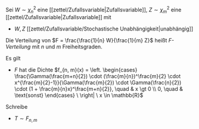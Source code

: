 Sei $W \sim \chi_n^2$ eine [[zettel/Zufallsvariable|Zufallsvariable]], $Z \sim \chi_m^2$ eine [[zettel/Zufallsvariable|Zufallsvariable]] mit
- $W, Z$ [[zettel/Zufallsvariable/Stochastische Unabhängigkeit|unabhängig]]

Die Verteilung von $F = \frac{\frac{1}{n} W}{\frac{1}{m} Z}$ heißt *F-Verteilung* mit $n$ und $m$ Freiheitsgraden.

Es gilt
- $F$ hat die Dichte $f_{n, m}(x) = \left. \begin{cases} \frac{\Gamma(\frac{m+n}{2}) \cdot (\frac{m}{n})^\frac{m}{2} \cdot x^{\frac{m}{2}-1}}{\Gamma(\frac{m}{2}) \cdot \Gamma(\frac{n}{2}) \cdot (1 + \frac{m}{n}x)^\frac{m+n}{2}}, \quad & x \gt 0 \\ 0, \quad & \text{sonst} \end{cases} \ \right| \ x \in \mathbb{R}$

Schreibe
- $T \sim F_{n, m}$